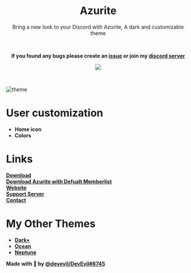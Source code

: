 <div align="center" dir="auto">
<h1 align="center">Azurite</h1>
<p align="center">Bring a new look to your Discord with Azurite, A dark and customizable theme</p> <br>


**If you found any bugs please create an [issue](https://github.com/DevEvil99/Azurite-Discord-Theme/issues) or join my [discord server](https://discord.devevil.com)**

<a align="center" href="https://discord.gg/jsQ9UP7kCA" rel="nofollow"><img align="center" src="https://img.shields.io/discord/763094597454397490?color=5865F2&labelColor=white&label=Support%20Server&logo=Discord" style="max-width: 100%;"></a>
</div>
<br>

![theme](https://github.com/DevEvil99/Azurite-Discord-Theme/assets/73029696/a2fd0b93-2a17-45c5-83c8-f06f79d7e41a)


# User customization
- **Home icon**
- **Colors**
# Links 
**[Download](https://betterdiscord.app/theme/Azurite)** <br>
**[Download Azurite with Defualt Memberlist](https://github.com/DevEvil99/Azurite-Defualt-Memberlist/releases/download/version1/Azurite-Defualt-Member-List.theme.css)** <br>
**[Website](https://devevil.com)** <br>
**[Support Server](https://discord.gg/jsQ9UP7kCA)** <br>
**[Contact](https://devevil.com/contact)** <br>

# My Other Themes
- **[Dark+](https://betterdiscord.app/theme/Dark%2B)**
- **[Ocean](https://betterdiscord.app/theme/Ocean)**
- **[Neptune](https://betterdiscord.app/theme/Neptune)**

**Made with 💚 by [@devevil/DevEvil#8745](https://devevil.com/)**
